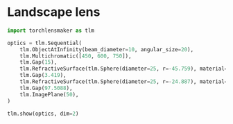 # Landscape lens


```python
import torchlensmaker as tlm

optics = tlm.Sequential(
    tlm.ObjectAtInfinity(beam_diameter=10, angular_size=20),
    tlm.Multichromatic([450, 600, 750]),
    tlm.Gap(15),
    tlm.RefractiveSurface(tlm.Sphere(diameter=25, r=-45.759), material="BK7"),
    tlm.Gap(3.419),
    tlm.RefractiveSurface(tlm.Sphere(diameter=25, r=-24.887), material="air"),
    tlm.Gap(97.5088),
    tlm.ImagePlane(50),
)

tlm.show(optics, dim=2)
```


<div data-jp-suppress-context-menu id='tlmviewer-28d449fc' class='tlmviewer' style='width: 100%; aspect-ratio: 16 / 9;'></div><script type='module'>async function importtlm() {
    try {
        return await import("/tlmviewer.js");
    } catch (error) {
        console.log("error", error);
        return await import("/files/test_notebooks/tlmviewer.js");
    }
}

const module = await importtlm();
const tlmviewer = module.tlmviewer;

const data = '{"mode": "2D", "camera": "XY", "data": [{"type": "surfaces", "data": [{"matrix": [[1.0, 0.0, 15.0], [0.0, 1.0, 0.0], [0.0, 0.0, 1.0]], "samples": [[-1.74041367, -12.49999905], [-1.70564651, -12.37692547], [-1.67123032, -12.25375843], [-1.63715363, -12.13049221], [-1.60342407, -12.00713253], [-1.57003784, -11.88367844], [-1.53699875, -11.76013184], [-1.50430679, -11.63649464], [-1.47195435, -11.51276493], [-1.43995285, -11.38894653], [-1.40829468, -11.26503754], [-1.37698364, -11.14104176], [-1.34601974, -11.01695919], [-1.3154068, -10.89278984], [-1.28513336, -10.76853561], [-1.25521469, -10.64419746], [-1.22563553, -10.51977539], [-1.19640732, -10.39527225], [-1.16753006, -10.2706871], [-1.13899994, -10.1460228], [-1.11082077, -10.02127743], [-1.08298492, -9.89645481], [-1.05550003, -9.77155495], [-1.02836609, -9.64657879], [-1.00157928, -9.52152729], [-0.97514343, -9.39640141], [-0.94905853, -9.27120304], [-0.92332077, -9.14593029], [-0.89793777, -9.02058697], [-0.87290192, -8.89517403], [-0.8482132, -8.76969051], [-0.82387924, -8.64413929], [-0.79989624, -8.5185194], [-0.77626419, -8.39283371], [-0.75298691, -8.26708317], [-0.73005676, -8.14126682], [-0.70747757, -8.01538754], [-0.68525314, -7.88944578], [-0.66337967, -7.76344204], [-0.64185715, -7.63737774], [-0.62068939, -7.51125383], [-0.59987259, -7.3850708], [-0.57940674, -7.25883102], [-0.55929947, -7.1325345], [-0.53953934, -7.00618076], [-0.52013397, -6.87977362], [-0.50108337, -6.75331259], [-0.48238754, -6.62679863], [-0.46404266, -6.50023365], [-0.44605637, -6.37361717], [-0.42841721, -6.24695015], [-0.41113663, -6.12023497], [-0.39421082, -5.99347258], [-0.37763596, -5.86666298], [-0.36141586, -5.73980761], [-0.34555054, -5.61290693], [-0.33003998, -5.48596287], [-0.314888, -5.35897589], [-0.30008698, -5.23194695], [-0.28564453, -5.10487747], [-0.27155304, -4.97776794], [-0.25781631, -4.85061932], [-0.24443817, -4.72343254], [-0.23141479, -4.59620953], [-0.21874619, -4.46895075], [-0.20643616, -4.34165621], [-0.1944809, -4.21432829], [-0.1828804, -4.08696747], [-0.17163467, -3.9595747], [-0.16074753, -3.83215094], [-0.15021515, -3.70469713], [-0.14003754, -3.57721448], [-0.13021851, -3.44970393], [-0.12075806, -3.32216644], [-0.11165237, -3.1946032], [-0.10290146, -3.06701446], [-0.09450531, -2.93940234], [-0.08647156, -2.81176686], [-0.07878876, -2.68410945], [-0.07146835, -2.55643129], [-0.06450272, -2.42873311], [-0.05789185, -2.30101585], [-0.05163956, -2.17328072], [-0.04574203, -2.04552841], [-0.04020691, -1.91776037], [-0.03502274, -1.78997731], [-0.03019714, -1.66218019], [-0.02573395, -1.53436995], [-0.0216217, -1.40654802], [-0.01787186, -1.27871501], [-0.01447296, -1.15087199], [-0.01143646, -1.02301991], [-0.00875854, -0.89515996], [-0.00643539, -0.76729292], [-0.00446701, -0.63941997], [-0.00285721, -0.51154196], [-0.0016098, -0.38365996], [-0.00071335, -0.25577495], [-0.00017548, -0.12788798], [0.0, 0.0], [-0.00017548, 0.12788798], [-0.00071335, 0.25577495], [-0.0016098, 0.38365996], [-0.00285721, 0.51154196], [-0.00446701, 0.63941997], [-0.00643539, 0.76729292], [-0.00875854, 0.89515996], [-0.01143646, 1.02301991], [-0.01447296, 1.15087199], [-0.01787186, 1.27871501], [-0.0216217, 1.40654802], [-0.02573395, 1.53436995], [-0.03019714, 1.66218019], [-0.03502274, 1.78997731], [-0.04020691, 1.91776037], [-0.04574203, 2.04552841], [-0.05163956, 2.17328072], [-0.05789185, 2.30101585], [-0.06450272, 2.42873311], [-0.07146835, 2.55643129], [-0.07878876, 2.68410945], [-0.08647156, 2.81176686], [-0.09450531, 2.93940234], [-0.10290146, 3.06701446], [-0.11165237, 3.1946032], [-0.12075806, 3.32216644], [-0.13021851, 3.44970393], [-0.14003754, 3.57721448], [-0.15021515, 3.70469713], [-0.16074753, 3.83215094], [-0.17163467, 3.9595747], [-0.1828804, 4.08696747], [-0.1944809, 4.21432829], [-0.20643616, 4.34165621], [-0.21874619, 4.46895075], [-0.23141479, 4.59620953], [-0.24443817, 4.72343254], [-0.25781631, 4.85061932], [-0.27155304, 4.97776794], [-0.28564453, 5.10487747], [-0.30008698, 5.23194695], [-0.314888, 5.35897589], [-0.33003998, 5.48596287], [-0.34555054, 5.61290693], [-0.36141586, 5.73980761], [-0.37763596, 5.86666298], [-0.39421082, 5.99347258], [-0.41113663, 6.12023497], [-0.42841721, 6.24695015], [-0.44605637, 6.37361717], [-0.46404266, 6.50023365], [-0.48238754, 6.62679863], [-0.50108337, 6.75331259], [-0.52013397, 6.87977362], [-0.53953934, 7.00618076], [-0.55929947, 7.1325345], [-0.57940674, 7.25883102], [-0.59987259, 7.3850708], [-0.62068939, 7.51125383], [-0.64185715, 7.63737774], [-0.66337967, 7.76344204], [-0.68525314, 7.88944578], [-0.70747757, 8.01538754], [-0.73005676, 8.14126682], [-0.75298691, 8.26708317], [-0.77626419, 8.39283371], [-0.79989624, 8.5185194], [-0.82387924, 8.64413929], [-0.8482132, 8.76969051], [-0.87290192, 8.89517403], [-0.89793777, 9.02058697], [-0.92332077, 9.14593029], [-0.94905853, 9.27120304], [-0.97514343, 9.39640141], [-1.00157928, 9.52152729], [-1.02836609, 9.64657879], [-1.05550003, 9.77155495], [-1.08298492, 9.89645481], [-1.11082077, 10.02127743], [-1.13899994, 10.1460228], [-1.16753006, 10.2706871], [-1.19640732, 10.39527225], [-1.22563553, 10.51977539], [-1.25521469, 10.64419746], [-1.28513336, 10.76853561], [-1.3154068, 10.89278984], [-1.34601974, 11.01695919], [-1.37698364, 11.14104176], [-1.40829468, 11.26503754], [-1.43995285, 11.38894653], [-1.47195435, 11.51276493], [-1.50430679, 11.63649464], [-1.53699875, 11.76013184], [-1.57003784, 11.88367844], [-1.60342407, 12.00713253], [-1.63715363, 12.13049221], [-1.67123032, 12.25375843], [-1.70564651, 12.37692547], [-1.74041367, 12.49999905]]}]}, {"type": "surfaces", "data": [{"matrix": [[1.0, 0.0, 18.419], [0.0, 1.0, 0.0], [0.0, 0.0, 1.0]], "samples": [[-3.36694527, -12.5], [-3.30080605, -12.38543606], [-3.23527908, -12.27052307], [-3.17036247, -12.15526295], [-3.10606003, -12.0396595], [-3.04237175, -11.92371655], [-2.97930145, -11.80743599], [-2.91685104, -11.6908226], [-2.85502052, -11.57387829], [-2.7938118, -11.45660686], [-2.73322868, -11.33901215], [-2.67327118, -11.22109699], [-2.61394119, -11.10286427], [-2.55524063, -10.98431873], [-2.49716949, -10.8654623], [-2.43973351, -10.74629879], [-2.38292885, -10.62683201], [-2.32676125, -10.50706577], [-2.2712307, -10.38700104], [-2.21633911, -10.26664352], [-2.1620903, -10.14599609], [-2.10848236, -10.02506161], [-2.0555172, -9.90384388], [-2.00319672, -9.78234673], [-1.95152473, -9.66057301], [-1.90049934, -9.53852654], [-1.85012054, -9.41621113], [-1.80039787, -9.29362869], [-1.7513237, -9.170784], [-1.70290565, -9.04768085], [-1.65514183, -8.92432022], [-1.60803413, -8.80070972], [-1.56158257, -8.67684841], [-1.51579285, -8.55274391], [-1.47066307, -8.42839622], [-1.42619133, -8.30381107], [-1.38238716, -8.17899227], [-1.33924294, -8.05394077], [-1.29676628, -7.92866278], [-1.2549572, -7.80316067], [-1.21381569, -7.67743731], [-1.17334175, -7.55149841], [-1.13353539, -7.42534399], [-1.09440422, -7.29898167], [-1.05594254, -7.1724124], [-1.01815605, -7.04564095], [-0.98104286, -6.91867018], [-0.94460487, -6.79150391], [-0.9088459, -6.66414595], [-0.87376213, -6.53659868], [-0.83935547, -6.40886784], [-0.80562973, -6.28095531], [-0.77258492, -6.15286589], [-0.74022102, -6.02460241], [-0.70853996, -5.89616871], [-0.67753983, -5.76756859], [-0.64722633, -5.63880539], [-0.61759758, -5.50988293], [-0.58865166, -5.38080454], [-0.56039429, -5.25157404], [-0.53282356, -5.12219572], [-0.5059433, -4.99267244], [-0.47974968, -4.86300802], [-0.45424461, -4.73320627], [-0.42943192, -4.60327101], [-0.40530777, -4.47320509], [-0.3818779, -4.34301329], [-0.3591404, -4.21269798], [-0.33709335, -4.08226442], [-0.31574249, -3.95171547], [-0.295084, -3.82105494], [-0.27512169, -3.6902864], [-0.25585365, -3.55941367], [-0.23728371, -3.42844009], [-0.21940613, -3.29736948], [-0.20222855, -3.16620612], [-0.18574905, -3.03495336], [-0.16996574, -2.90361452], [-0.15488052, -2.77219367], [-0.1404953, -2.64069486], [-0.12680817, -2.50912118], [-0.11382103, -2.37747645], [-0.10153389, -2.24576473], [-0.08994865, -2.11398959], [-0.07906151, -1.98215473], [-0.06887627, -1.85026383], [-0.05939102, -1.71832061], [-0.05060768, -1.58632886], [-0.04252815, -1.45429242], [-0.03514862, -1.32221472], [-0.0284729, -1.19009972], [-0.02249718, -1.05795109], [-0.01722527, -0.92577273], [-0.01265526, -0.79356802], [-0.00878906, -0.66134089], [-0.00562477, -0.52909517], [-0.00316429, -0.39683443], [-0.00140572, -0.26456252], [-0.00035095, -0.13228314], [0.0, 0.0], [-0.00035095, 0.13228314], [-0.00140572, 0.26456252], [-0.00316429, 0.39683443], [-0.00562477, 0.52909517], [-0.00878906, 0.66134089], [-0.01265526, 0.79356802], [-0.01722527, 0.92577273], [-0.02249718, 1.05795109], [-0.0284729, 1.19009972], [-0.03514862, 1.32221472], [-0.04252815, 1.45429242], [-0.05060768, 1.58632886], [-0.05939102, 1.71832061], [-0.06887627, 1.85026383], [-0.07906151, 1.98215473], [-0.08994865, 2.11398959], [-0.10153389, 2.24576473], [-0.11382103, 2.37747645], [-0.12680817, 2.50912118], [-0.1404953, 2.64069486], [-0.15488052, 2.77219367], [-0.16996574, 2.90361452], [-0.18574905, 3.03495336], [-0.20222855, 3.16620612], [-0.21940613, 3.29736948], [-0.23728371, 3.42844009], [-0.25585365, 3.55941367], [-0.27512169, 3.6902864], [-0.295084, 3.82105494], [-0.31574249, 3.95171547], [-0.33709335, 4.08226442], [-0.3591404, 4.21269798], [-0.3818779, 4.34301329], [-0.40530777, 4.47320509], [-0.42943192, 4.60327101], [-0.45424461, 4.73320627], [-0.47974968, 4.86300802], [-0.5059433, 4.99267244], [-0.53282356, 5.12219572], [-0.56039429, 5.25157404], [-0.58865166, 5.38080454], [-0.61759758, 5.50988293], [-0.64722633, 5.63880539], [-0.67753983, 5.76756859], [-0.70853996, 5.89616871], [-0.74022102, 6.02460241], [-0.77258492, 6.15286589], [-0.80562973, 6.28095531], [-0.83935547, 6.40886784], [-0.87376213, 6.53659868], [-0.9088459, 6.66414595], [-0.94460487, 6.79150391], [-0.98104286, 6.91867018], [-1.01815605, 7.04564095], [-1.05594254, 7.1724124], [-1.09440422, 7.29898167], [-1.13353539, 7.42534399], [-1.17334175, 7.55149841], [-1.21381569, 7.67743731], [-1.2549572, 7.80316067], [-1.29676628, 7.92866278], [-1.33924294, 8.05394077], [-1.38238716, 8.17899227], [-1.42619133, 8.30381107], [-1.47066307, 8.42839622], [-1.51579285, 8.55274391], [-1.56158257, 8.67684841], [-1.60803413, 8.80070972], [-1.65514183, 8.92432022], [-1.70290565, 9.04768085], [-1.7513237, 9.170784], [-1.80039787, 9.29362869], [-1.85012054, 9.41621113], [-1.90049934, 9.53852654], [-1.95152473, 9.66057301], [-2.00319672, 9.78234673], [-2.0555172, 9.90384388], [-2.10848236, 10.02506161], [-2.1620903, 10.14599609], [-2.21633911, 10.26664352], [-2.2712307, 10.38700104], [-2.32676125, 10.50706577], [-2.38292885, 10.62683201], [-2.43973351, 10.74629879], [-2.49716949, 10.8654623], [-2.55524063, 10.98431873], [-2.61394119, 11.10286427], [-2.67327118, 11.22109699], [-2.73322868, 11.33901215], [-2.7938118, 11.45660686], [-2.85502052, 11.57387829], [-2.91685104, 11.6908226], [-2.97930145, 11.80743599], [-3.04237175, 11.92371655], [-3.10606003, 12.0396595], [-3.17036247, 12.15526295], [-3.23527908, 12.27052307], [-3.30080605, 12.38543606], [-3.36694527, 12.5]]}]}, {"type": "surfaces", "data": [{"matrix": [[1.0, 0.0, 115.9278], [0.0, 1.0, 0.0], [0.0, 0.0, 1.0]], "samples": [[0.0, -25.0], [0.0, -24.74747467], [0.0, -24.49494934], [0.0, -24.24242401], [0.0, -23.98989868], [0.0, -23.73737335], [0.0, -23.48484802], [0.0, -23.23232269], [0.0, -22.97979736], [0.0, -22.72727203], [0.0, -22.4747467], [0.0, -22.22222328], [0.0, -21.96969795], [0.0, -21.71717262], [0.0, -21.46464729], [0.0, -21.21212196], [0.0, -20.95959663], [0.0, -20.7070713], [0.0, -20.45454597], [0.0, -20.20202065], [0.0, -19.94949532], [0.0, -19.69696999], [0.0, -19.44444466], [0.0, -19.19191933], [0.0, -18.939394], [0.0, -18.68686867], [0.0, -18.43434334], [0.0, -18.18181801], [0.0, -17.92929268], [0.0, -17.67676735], [0.0, -17.42424202], [0.0, -17.17171669], [0.0, -16.91919327], [0.0, -16.66666794], [0.0, -16.41414261], [0.0, -16.16161728], [0.0, -15.909091], [0.0, -15.65656567], [0.0, -15.40404129], [0.0, -15.15151596], [0.0, -14.89899063], [0.0, -14.6464653], [0.0, -14.39393997], [0.0, -14.14141464], [0.0, -13.88888931], [0.0, -13.63636398], [0.0, -13.38383865], [0.0, -13.13131332], [0.0, -12.87878799], [0.0, -12.62626362], [0.0, -12.37373638], [0.0, -12.12121201], [0.0, -11.86868668], [0.0, -11.61616135], [0.0, -11.36363602], [0.0, -11.11111069], [0.0, -10.85858536], [0.0, -10.60606003], [0.0, -10.3535347], [0.0, -10.10100937], [0.0, -9.84848404], [0.0, -9.59595871], [0.0, -9.34343433], [0.0, -9.090909], [0.0, -8.83838367], [0.0, -8.58585835], [0.0, -8.33333302], [0.0, -8.08080769], [0.0, -7.82828236], [0.0, -7.57575703], [0.0, -7.32323217], [0.0, -7.07070684], [0.0, -6.81818151], [0.0, -6.56565619], [0.0, -6.31313086], [0.0, -6.060606], [0.0, -5.80808067], [0.0, -5.55555534], [0.0, -5.30303001], [0.0, -5.05050468], [0.0, -4.79797935], [0.0, -4.5454545], [0.0, -4.29292917], [0.0, -4.04040384], [0.0, -3.78787851], [0.0, -3.53535342], [0.0, -3.28282809], [0.0, -3.030303], [0.0, -2.77777767], [0.0, -2.52525234], [0.0, -2.27272725], [0.0, -2.02020192], [0.0, -1.76767671], [0.0, -1.5151515], [0.0, -1.26262617], [0.0, -1.01010096], [0.0, -0.75757575], [0.0, -0.50505048], [0.0, -0.25252524], [0.0, 0.0], [0.0, 0.25252524], [0.0, 0.50505048], [0.0, 0.75757575], [0.0, 1.01010096], [0.0, 1.26262617], [0.0, 1.5151515], [0.0, 1.76767671], [0.0, 2.02020192], [0.0, 2.27272725], [0.0, 2.52525234], [0.0, 2.77777767], [0.0, 3.030303], [0.0, 3.28282809], [0.0, 3.53535342], [0.0, 3.78787851], [0.0, 4.04040384], [0.0, 4.29292917], [0.0, 4.5454545], [0.0, 4.79797935], [0.0, 5.05050468], [0.0, 5.30303001], [0.0, 5.55555534], [0.0, 5.80808067], [0.0, 6.060606], [0.0, 6.31313086], [0.0, 6.56565619], [0.0, 6.81818151], [0.0, 7.07070684], [0.0, 7.32323217], [0.0, 7.57575703], [0.0, 7.82828236], [0.0, 8.08080769], [0.0, 8.33333302], [0.0, 8.58585835], [0.0, 8.83838367], [0.0, 9.090909], [0.0, 9.34343433], [0.0, 9.59595871], [0.0, 9.84848404], [0.0, 10.10100937], [0.0, 10.3535347], [0.0, 10.60606003], [0.0, 10.85858536], [0.0, 11.11111069], [0.0, 11.36363602], [0.0, 11.61616135], [0.0, 11.86868668], [0.0, 12.12121201], [0.0, 12.37373638], [0.0, 12.62626362], [0.0, 12.87878799], [0.0, 13.13131332], [0.0, 13.38383865], [0.0, 13.63636398], [0.0, 13.88888931], [0.0, 14.14141464], [0.0, 14.39393997], [0.0, 14.6464653], [0.0, 14.89899063], [0.0, 15.15151596], [0.0, 15.40404129], [0.0, 15.65656567], [0.0, 15.909091], [0.0, 16.16161728], [0.0, 16.41414261], [0.0, 16.66666794], [0.0, 16.91919327], [0.0, 17.17171669], [0.0, 17.42424202], [0.0, 17.67676735], [0.0, 17.92929268], [0.0, 18.18181801], [0.0, 18.43434334], [0.0, 18.68686867], [0.0, 18.939394], [0.0, 19.19191933], [0.0, 19.44444466], [0.0, 19.69696999], [0.0, 19.94949532], [0.0, 20.20202065], [0.0, 20.45454597], [0.0, 20.7070713], [0.0, 20.95959663], [0.0, 21.21212196], [0.0, 21.46464729], [0.0, 21.71717262], [0.0, 21.96969795], [0.0, 22.22222328], [0.0, 22.4747467], [0.0, 22.72727203], [0.0, 22.97979736], [0.0, 23.23232269], [0.0, 23.48484802], [0.0, 23.73737335], [0.0, 23.98989868], [0.0, 24.24242401], [0.0, 24.49494934], [0.0, 24.74747467], [0.0, 25.0]]}]}, {"type": "rays", "points": [[0.0, -5.0, 14.37539188, -7.53476945], [0.0, -5.0, 14.37539188, -7.53476945], [0.0, -5.0, 14.37539188, -7.53476945], [0.0, -5.0, 14.56777509, -6.27451517], [0.0, -5.0, 14.56777509, -6.27451517], [0.0, -5.0, 14.56777509, -6.27451517], [0.0, -5.0, 14.72600941, -5.0], [0.0, -5.0, 14.72600941, -5.0], [0.0, -5.0, 14.72600941, -5.0], [0.0, -5.0, 14.850103, -3.70078434], [0.0, -5.0, 14.850103, -3.70078434], [0.0, -5.0, 14.850103, -3.70078434], [0.0, -5.0, 14.9387971, -2.36588701], [0.0, -5.0, 14.9387971, -2.36588701], [0.0, -5.0, 14.9387971, -2.36588701], [0.0, -3.88888889, 14.54268701, -6.45315698], [0.0, -3.88888889, 14.54268701, -6.45315698], [0.0, -3.88888889, 14.54268701, -6.45315698], [0.0, -3.88888889, 14.70637115, -5.17552965], [0.0, -3.88888889, 14.70637115, -5.17552965], [0.0, -3.88888889, 14.70637115, -5.17552965], [0.0, -3.88888889, 14.83444936, -3.88888889], [0.0, -3.88888889, 14.83444936, -3.88888889], [0.0, -3.88888889, 14.83444936, -3.88888889], [0.0, -3.88888889, 14.92704264, -2.58294188], [0.0, -3.88888889, 14.92704264, -2.58294188], [0.0, -3.88888889, 14.92704264, -2.58294188], [0.0, -3.88888889, 14.98300608, -1.24698066], [0.0, -3.88888889, 14.98300608, -1.24698066], [0.0, -3.88888889, 14.98300608, -1.24698066], [0.0, -2.77777778, 14.68416748, -5.36699269], [0.0, -2.77777778, 14.68416748, -5.36699269], [0.0, -2.77777778, 14.68416748, -5.36699269], [0.0, -2.77777778, 14.8182631, -4.07420781], [0.0, -2.77777778, 14.8182631, -4.07420781], [0.0, -2.77777778, 14.8182631, -4.07420781], [0.0, -2.77777778, 14.91561036, -2.77777778], [0.0, -2.77777778, 14.91561036, -2.77777778], [0.0, -2.77777778, 14.91561036, -2.77777778], [0.0, -2.77777778, 14.97646221, -1.46750711], [0.0, -2.77777778, 14.97646221, -1.46750711], [0.0, -2.77777778, 14.97646221, -1.46750711], [0.0, -2.77777778, 14.99980699, -0.1329071], [0.0, -2.77777778, 14.99980699, -0.1329071], [0.0, -2.77777778, 14.99980699, -0.1329071], [0.0, -1.66666667, 14.79974961, -4.27626183], [0.0, -1.66666667, 14.79974961, -4.27626183], [0.0, -1.66666667, 14.79974961, -4.27626183], [0.0, -1.66666667, 14.90347805, -2.97055204], [0.0, -1.66666667, 14.90347805, -2.97055204], [0.0, -1.66666667, 14.90347805, -2.97055204], [0.0, -1.66666667, 14.96963767, -1.66666667], [0.0, -1.66666667, 14.96963767, -1.66666667], [0.0, -1.66666667, 14.96963767, -1.66666667], [0.0, -1.66666667, 14.99862714, -0.35445682], [0.0, -1.66666667, 14.99862714, -0.35445682], [0.0, -1.66666667, 14.99862714, -0.35445682], [0.0, -1.66666667, 14.98958164, 0.97640101], [0.0, -1.66666667, 14.98958164, 0.97640101], [0.0, -1.66666667, 14.98958164, 0.97640101], [0.0, -0.55555556, 14.88930436, -3.18094164], [0.0, -0.55555556, 14.88930436, -3.18094164], [0.0, -0.55555556, 14.88930436, -3.18094164], [0.0, -0.55555556, 14.96199621, -1.86456061], [0.0, -0.55555556, 14.96199621, -1.86456061], [0.0, -0.55555556, 14.96199621, -1.86456061], [0.0, -0.55555556, 14.9966274, -0.55555556], [0.0, -0.55555556, 14.9966274, -0.55555556], [0.0, -0.55555556, 14.9966274, -0.55555556], [0.0, -0.55555556, 14.99375074, 0.75622766], [0.0, -0.55555556, 14.99375074, 0.75622766], [0.0, -0.55555556, 14.99375074, 0.75622766], [0.0, -0.55555556, 14.95265623, 2.08100117], [0.0, -0.55555556, 14.95265623, 2.08100117], [0.0, -0.55555556, 14.95265623, 2.08100117], [0.0, 0.55555556, 14.95265623, -2.08100117], [0.0, 0.55555556, 14.95265623, -2.08100117], [0.0, 0.55555556, 14.95265623, -2.08100117], [0.0, 0.55555556, 14.99375074, -0.75622766], [0.0, 0.55555556, 14.99375074, -0.75622766], [0.0, 0.55555556, 14.99375074, -0.75622766], [0.0, 0.55555556, 14.9966274, 0.55555556], [0.0, 0.55555556, 14.9966274, 0.55555556], [0.0, 0.55555556, 14.9966274, 0.55555556], [0.0, 0.55555556, 14.96199621, 1.86456061], [0.0, 0.55555556, 14.96199621, 1.86456061], [0.0, 0.55555556, 14.96199621, 1.86456061], [0.0, 0.55555556, 14.88930436, 3.18094164], [0.0, 0.55555556, 14.88930436, 3.18094164], [0.0, 0.55555556, 14.88930436, 3.18094164], [0.0, 1.66666667, 14.98958164, -0.97640101], [0.0, 1.66666667, 14.98958164, -0.97640101], [0.0, 1.66666667, 14.98958164, -0.97640101], [0.0, 1.66666667, 14.99862714, 0.35445682], [0.0, 1.66666667, 14.99862714, 0.35445682], [0.0, 1.66666667, 14.99862714, 0.35445682], [0.0, 1.66666667, 14.96963767, 1.66666667], [0.0, 1.66666667, 14.96963767, 1.66666667], [0.0, 1.66666667, 14.96963767, 1.66666667], [0.0, 1.66666667, 14.90347805, 2.97055204], [0.0, 1.66666667, 14.90347805, 2.97055204], [0.0, 1.66666667, 14.90347805, 2.97055204], [0.0, 1.66666667, 14.79974961, 4.27626183], [0.0, 1.66666667, 14.79974961, 4.27626183], [0.0, 1.66666667, 14.79974961, 4.27626183], [0.0, 2.77777778, 14.99980699, 0.1329071], [0.0, 2.77777778, 14.99980699, 0.1329071], [0.0, 2.77777778, 14.99980699, 0.1329071], [0.0, 2.77777778, 14.97646221, 1.46750711], [0.0, 2.77777778, 14.97646221, 1.46750711], [0.0, 2.77777778, 14.97646221, 1.46750711], [0.0, 2.77777778, 14.91561036, 2.77777778], [0.0, 2.77777778, 14.91561036, 2.77777778], [0.0, 2.77777778, 14.91561036, 2.77777778], [0.0, 2.77777778, 14.8182631, 4.07420781], [0.0, 2.77777778, 14.8182631, 4.07420781], [0.0, 2.77777778, 14.8182631, 4.07420781], [0.0, 2.77777778, 14.68416748, 5.36699269], [0.0, 2.77777778, 14.68416748, 5.36699269], [0.0, 2.77777778, 14.68416748, 5.36699269], [0.0, 3.88888889, 14.98300608, 1.24698066], [0.0, 3.88888889, 14.98300608, 1.24698066], [0.0, 3.88888889, 14.98300608, 1.24698066], [0.0, 3.88888889, 14.92704264, 2.58294188], [0.0, 3.88888889, 14.92704264, 2.58294188], [0.0, 3.88888889, 14.92704264, 2.58294188], [0.0, 3.88888889, 14.83444936, 3.88888889], [0.0, 3.88888889, 14.83444936, 3.88888889], [0.0, 3.88888889, 14.83444936, 3.88888889], [0.0, 3.88888889, 14.70637115, 5.17552965], [0.0, 3.88888889, 14.70637115, 5.17552965], [0.0, 3.88888889, 14.70637115, 5.17552965], [0.0, 3.88888889, 14.54268701, 6.45315698], [0.0, 3.88888889, 14.54268701, 6.45315698], [0.0, 3.88888889, 14.54268701, 6.45315698], [0.0, 5.0, 14.9387971, 2.36588701], [0.0, 5.0, 14.9387971, 2.36588701], [0.0, 5.0, 14.9387971, 2.36588701], [0.0, 5.0, 14.850103, 3.70078434], [0.0, 5.0, 14.850103, 3.70078434], [0.0, 5.0, 14.850103, 3.70078434], [0.0, 5.0, 14.72600941, 5.0], [0.0, 5.0, 14.72600941, 5.0], [0.0, 5.0, 14.72600941, 5.0], [0.0, 5.0, 14.56777509, 6.27451517], [0.0, 5.0, 14.56777509, 6.27451517], [0.0, 5.0, 14.56777509, 6.27451517], [0.0, 5.0, 14.37539188, 7.53476945], [0.0, 5.0, 14.37539188, 7.53476945], [0.0, 5.0, 14.37539188, 7.53476945]], "color": "#ffa724", "variables": {"base": [[-5.0], [-5.0], [-5.0], [-5.0], [-5.0], [-5.0], [-5.0], [-5.0], [-5.0], [-5.0], [-5.0], [-5.0], [-5.0], [-5.0], [-5.0], [-3.88888889], [-3.88888889], [-3.88888889], [-3.88888889], [-3.88888889], [-3.88888889], [-3.88888889], [-3.88888889], [-3.88888889], [-3.88888889], [-3.88888889], [-3.88888889], [-3.88888889], [-3.88888889], [-3.88888889], [-2.77777778], [-2.77777778], [-2.77777778], [-2.77777778], [-2.77777778], [-2.77777778], [-2.77777778], [-2.77777778], [-2.77777778], [-2.77777778], [-2.77777778], [-2.77777778], [-2.77777778], [-2.77777778], [-2.77777778], [-1.66666667], [-1.66666667], [-1.66666667], [-1.66666667], [-1.66666667], [-1.66666667], [-1.66666667], [-1.66666667], [-1.66666667], [-1.66666667], [-1.66666667], [-1.66666667], [-1.66666667], [-1.66666667], [-1.66666667], [-0.55555556], [-0.55555556], [-0.55555556], [-0.55555556], [-0.55555556], [-0.55555556], [-0.55555556], [-0.55555556], [-0.55555556], [-0.55555556], [-0.55555556], [-0.55555556], [-0.55555556], [-0.55555556], [-0.55555556], [0.55555556], [0.55555556], [0.55555556], [0.55555556], [0.55555556], [0.55555556], [0.55555556], [0.55555556], [0.55555556], [0.55555556], [0.55555556], [0.55555556], [0.55555556], [0.55555556], [0.55555556], [1.66666667], [1.66666667], [1.66666667], [1.66666667], [1.66666667], [1.66666667], [1.66666667], [1.66666667], [1.66666667], [1.66666667], [1.66666667], [1.66666667], [1.66666667], [1.66666667], [1.66666667], [2.77777778], [2.77777778], [2.77777778], [2.77777778], [2.77777778], [2.77777778], [2.77777778], [2.77777778], [2.77777778], [2.77777778], [2.77777778], [2.77777778], [2.77777778], [2.77777778], [2.77777778], [3.88888889], [3.88888889], [3.88888889], [3.88888889], [3.88888889], [3.88888889], [3.88888889], [3.88888889], [3.88888889], [3.88888889], [3.88888889], [3.88888889], [3.88888889], [3.88888889], [3.88888889], [5.0], [5.0], [5.0], [5.0], [5.0], [5.0], [5.0], [5.0], [5.0], [5.0], [5.0], [5.0], [5.0], [5.0], [5.0]], "object": [[-0.17453293], [-0.17453293], [-0.17453293], [-0.08726646], [-0.08726646], [-0.08726646], [0.0], [0.0], [0.0], [0.08726646], [0.08726646], [0.08726646], [0.17453293], [0.17453293], [0.17453293], [-0.17453293], [-0.17453293], [-0.17453293], [-0.08726646], [-0.08726646], [-0.08726646], [0.0], [0.0], [0.0], [0.08726646], [0.08726646], [0.08726646], [0.17453293], [0.17453293], [0.17453293], [-0.17453293], [-0.17453293], [-0.17453293], [-0.08726646], [-0.08726646], [-0.08726646], [0.0], [0.0], [0.0], [0.08726646], [0.08726646], [0.08726646], [0.17453293], [0.17453293], [0.17453293], [-0.17453293], [-0.17453293], [-0.17453293], [-0.08726646], [-0.08726646], [-0.08726646], [0.0], [0.0], [0.0], [0.08726646], [0.08726646], [0.08726646], [0.17453293], [0.17453293], [0.17453293], [-0.17453293], [-0.17453293], [-0.17453293], [-0.08726646], [-0.08726646], [-0.08726646], [0.0], [0.0], [0.0], [0.08726646], [0.08726646], [0.08726646], [0.17453293], [0.17453293], [0.17453293], [-0.17453293], [-0.17453293], [-0.17453293], [-0.08726646], [-0.08726646], [-0.08726646], [0.0], [0.0], [0.0], [0.08726646], [0.08726646], [0.08726646], [0.17453293], [0.17453293], [0.17453293], [-0.17453293], [-0.17453293], [-0.17453293], [-0.08726646], [-0.08726646], [-0.08726646], [0.0], [0.0], [0.0], [0.08726646], [0.08726646], [0.08726646], [0.17453293], [0.17453293], [0.17453293], [-0.17453293], [-0.17453293], [-0.17453293], [-0.08726646], [-0.08726646], [-0.08726646], [0.0], [0.0], [0.0], [0.08726646], [0.08726646], [0.08726646], [0.17453293], [0.17453293], [0.17453293], [-0.17453293], [-0.17453293], [-0.17453293], [-0.08726646], [-0.08726646], [-0.08726646], [0.0], [0.0], [0.0], [0.08726646], [0.08726646], [0.08726646], [0.17453293], [0.17453293], [0.17453293], [-0.17453293], [-0.17453293], [-0.17453293], [-0.08726646], [-0.08726646], [-0.08726646], [0.0], [0.0], [0.0], [0.08726646], [0.08726646], [0.08726646], [0.17453293], [0.17453293], [0.17453293]], "wavelength": [450.0, 600.0, 750.0, 450.0, 600.0, 750.0, 450.0, 600.0, 750.0, 450.0, 600.0, 750.0, 450.0, 600.0, 750.0, 450.0, 600.0, 750.0, 450.0, 600.0, 750.0, 450.0, 600.0, 750.0, 450.0, 600.0, 750.0, 450.0, 600.0, 750.0, 450.0, 600.0, 750.0, 450.0, 600.0, 750.0, 450.0, 600.0, 750.0, 450.0, 600.0, 750.0, 450.0, 600.0, 750.0, 450.0, 600.0, 750.0, 450.0, 600.0, 750.0, 450.0, 600.0, 750.0, 450.0, 600.0, 750.0, 450.0, 600.0, 750.0, 450.0, 600.0, 750.0, 450.0, 600.0, 750.0, 450.0, 600.0, 750.0, 450.0, 600.0, 750.0, 450.0, 600.0, 750.0, 450.0, 600.0, 750.0, 450.0, 600.0, 750.0, 450.0, 600.0, 750.0, 450.0, 600.0, 750.0, 450.0, 600.0, 750.0, 450.0, 600.0, 750.0, 450.0, 600.0, 750.0, 450.0, 600.0, 750.0, 450.0, 600.0, 750.0, 450.0, 600.0, 750.0, 450.0, 600.0, 750.0, 450.0, 600.0, 750.0, 450.0, 600.0, 750.0, 450.0, 600.0, 750.0, 450.0, 600.0, 750.0, 450.0, 600.0, 750.0, 450.0, 600.0, 750.0, 450.0, 600.0, 750.0, 450.0, 600.0, 750.0, 450.0, 600.0, 750.0, 450.0, 600.0, 750.0, 450.0, 600.0, 750.0, 450.0, 600.0, 750.0, 450.0, 600.0, 750.0, 450.0, 600.0, 750.0]}, "domain": {"base": [-5.0, 5.0], "object": [-0.17453293, 0.17453293], "wavelength": [450.0, 750.0]}, "layers": [1]}, {"type": "rays", "points": [[14.37539188, -7.53476945, 17.09619352, -8.00571999], [14.37539188, -7.53476945, 17.09616135, -8.0058147], [14.37539188, -7.53476945, 17.09614633, -8.00585891], [14.56777509, -6.27451517, 17.53183391, -6.58564662], [14.56777509, -6.27451517, 17.53199166, -6.58507168], [14.56777509, -6.27451517, 17.53206532, -6.58480322], [14.72600941, -5.0, 17.88675516, -5.11944042], [14.72600941, -5.0, 17.88703894, -5.11809021], [14.72600941, -5.0, 17.88717143, -5.11745969], [14.850103, -3.70078434, 18.15656241, -3.60467686], [14.850103, -3.70078434, 18.15688398, -3.60247944], [14.850103, -3.70078434, 18.15703409, -3.60145319], [14.9387971, -2.36588701, 18.33532418, -2.03908769], [14.9387971, -2.36588701, 18.33557688, -2.03601157], [14.9387971, -2.36588701, 18.33569477, -2.03457479], [14.54268701, -6.45315698, 17.43488481, -6.92927606], [14.54268701, -6.45315698, 17.43477824, -6.92964366], [14.54268701, -6.45315698, 17.43472848, -6.9298153], [14.70637115, -5.17552965, 17.8092755, -5.47509481], [14.70637115, -5.17552965, 17.80934625, -5.47478108], [14.70637115, -5.17552965, 17.80937929, -5.47463459], [14.83444936, -3.88888889, 18.09794165, -3.98463045], [14.83444936, -3.88888889, 18.09811777, -3.98354448], [14.83444936, -3.88888889, 18.0982, -3.98303738], [14.92704264, -2.58294188, 18.29750184, -2.45615303], [14.92704264, -2.58294188, 18.29769151, -2.45423982], [14.92704264, -2.58294188, 18.29778003, -2.45334637], [14.98300608, -1.24698066, 18.40314984, -0.88807366], [14.98300608, -1.24698066, 18.40324803, -0.88531941], [14.98300608, -1.24698066, 18.40329378, -0.88403309], [14.68416748, -5.36699269, 17.72369169, -5.84164548], [14.68416748, -5.36699269, 17.72352966, -5.84231646], [14.68416748, -5.36699269, 17.723454, -5.84262975], [14.8182631, -4.07420781, 18.03451464, -4.35769954], [14.8182631, -4.07420781, 18.03451885, -4.35767589], [14.8182631, -4.07420781, 18.03452081, -4.35766486], [14.91561036, -2.77777778, 18.25554229, -2.84767019], [14.91561036, -2.77777778, 18.25563382, -2.84687543], [14.91561036, -2.77777778, 18.25567655, -2.84650433], [14.97646221, -1.46750711, 18.38447937, -1.31035804], [14.97646221, -1.46750711, 18.38456392, -1.3087534], [14.97646221, -1.46750711, 18.38460337, -1.30800409], [14.99980699, -0.1329071, 18.41769023, 0.25532519], [14.99980699, -0.1329071, 18.41766537, 0.25773696], [14.99980699, -0.1329071, 18.41765367, 0.25886324], [14.79974961, -4.27626183, 17.96277269, -4.7434286], [14.79974961, -4.27626183, 17.96257882, -4.74442698], [14.79974961, -4.27626183, 17.96248829, -4.74489313], [14.90347805, -2.97055204, 18.20796645, -3.23410709], [14.90347805, -2.97055204, 18.20792869, -3.23439516], [14.90347805, -2.97055204, 18.20791106, -3.23452967], [14.96963767, -1.66666667, 18.36023809, -1.70919937], [14.96963767, -1.66666667, 18.36027143, -1.70871492], [14.96963767, -1.66666667, 18.360287, -1.70848872], [14.99862714, -0.35445682, 18.41843383, -0.16787007], [14.99862714, -0.35445682, 18.41844243, -0.16659006], [14.99862714, -0.35445682, 18.41844642, -0.16599237], [14.98958164, 0.97640101, 18.38011612, 1.39064533], [14.98958164, 0.97640101, 18.3800009, 1.39270252], [14.98958164, 0.97640101, 18.37994704, 1.39366316], [14.88930436, -3.18094164, 18.15207777, -3.63518085], [14.88930436, -3.18094164, 18.15187941, -3.63652401], [14.88930436, -3.18094164, 18.15178677, -3.63715117], [14.96199621, -1.86456061, 18.32982346, -2.10492769], [14.96199621, -1.86456061, 18.32977132, -2.10554185], [14.96199621, -1.86456061, 18.32974697, -2.10582861], [14.9966274, -0.55555556, 18.41247548, -0.56983217], [14.9966274, -0.55555556, 18.41247921, -0.56966943], [14.9966274, -0.55555556, 18.41248095, -0.56959344], [14.99375074, 0.75622766, 18.40006027, 0.97074582], [14.99375074, 0.75622766, 18.40002327, 0.97169311], [14.99375074, 0.75622766, 18.40000599, 0.97213543], [14.95265623, 2.08100117, 18.29134884, 2.51742209], [14.95265623, 2.08100117, 18.29117609, 2.51912057], [14.95265623, 2.08100117, 18.29109538, 2.51991366], [14.95265623, -2.08100117, 18.29134884, -2.51742209], [14.95265623, -2.08100117, 18.29117609, -2.51912057], [14.95265623, -2.08100117, 18.29109538, -2.51991366], [14.99375074, -0.75622766, 18.40006027, -0.97074582], [14.99375074, -0.75622766, 18.40002327, -0.97169311], [14.99375074, -0.75622766, 18.40000599, -0.97213543], [14.9966274, 0.55555556, 18.41247548, 0.56983217], [14.9966274, 0.55555556, 18.41247921, 0.56966943], [14.9966274, 0.55555556, 18.41248095, 0.56959344], [14.96199621, 1.86456061, 18.32982346, 2.10492769], [14.96199621, 1.86456061, 18.32977132, 2.10554185], [14.96199621, 1.86456061, 18.32974697, 2.10582861], [14.88930436, 3.18094164, 18.15207777, 3.63518085], [14.88930436, 3.18094164, 18.15187941, 3.63652401], [14.88930436, 3.18094164, 18.15178677, 3.63715117], [14.98958164, -0.97640101, 18.38011612, -1.39064533], [14.98958164, -0.97640101, 18.3800009, -1.39270252], [14.98958164, -0.97640101, 18.37994704, -1.39366316], [14.99862714, 0.35445682, 18.41843383, 0.16787007], [14.99862714, 0.35445682, 18.41844243, 0.16659006], [14.99862714, 0.35445682, 18.41844642, 0.16599237], [14.96963767, 1.66666667, 18.36023809, 1.70919937], [14.96963767, 1.66666667, 18.36027143, 1.70871492], [14.96963767, 1.66666667, 18.360287, 1.70848872], [14.90347805, 2.97055204, 18.20796645, 3.23410709], [14.90347805, 2.97055204, 18.20792869, 3.23439516], [14.90347805, 2.97055204, 18.20791106, 3.23452967], [14.79974961, 4.27626183, 17.96277269, 4.7434286], [14.79974961, 4.27626183, 17.96257882, 4.74442698], [14.79974961, 4.27626183, 17.96248829, 4.74489313], [14.99980699, 0.1329071, 18.41769023, -0.25532519], [14.99980699, 0.1329071, 18.41766537, -0.25773696], [14.99980699, 0.1329071, 18.41765367, -0.25886324], [14.97646221, 1.46750711, 18.38447937, 1.31035804], [14.97646221, 1.46750711, 18.38456392, 1.3087534], [14.97646221, 1.46750711, 18.38460337, 1.30800409], [14.91561036, 2.77777778, 18.25554229, 2.84767019], [14.91561036, 2.77777778, 18.25563382, 2.84687543], [14.91561036, 2.77777778, 18.25567655, 2.84650433], [14.8182631, 4.07420781, 18.03451464, 4.35769954], [14.8182631, 4.07420781, 18.03451885, 4.35767589], [14.8182631, 4.07420781, 18.03452081, 4.35766486], [14.68416748, 5.36699269, 17.72369169, 5.84164548], [14.68416748, 5.36699269, 17.72352966, 5.84231646], [14.68416748, 5.36699269, 17.723454, 5.84262975], [14.98300608, 1.24698066, 18.40314984, 0.88807366], [14.98300608, 1.24698066, 18.40324803, 0.88531941], [14.98300608, 1.24698066, 18.40329378, 0.88403309], [14.92704264, 2.58294188, 18.29750184, 2.45615303], [14.92704264, 2.58294188, 18.29769151, 2.45423982], [14.92704264, 2.58294188, 18.29778003, 2.45334637], [14.83444936, 3.88888889, 18.09794165, 3.98463045], [14.83444936, 3.88888889, 18.09811777, 3.98354448], [14.83444936, 3.88888889, 18.0982, 3.98303738], [14.70637115, 5.17552965, 17.8092755, 5.47509481], [14.70637115, 5.17552965, 17.80934625, 5.47478108], [14.70637115, 5.17552965, 17.80937929, 5.47463459], [14.54268701, 6.45315698, 17.43488481, 6.92927606], [14.54268701, 6.45315698, 17.43477824, 6.92964366], [14.54268701, 6.45315698, 17.43472848, 6.9298153], [14.9387971, 2.36588701, 18.33532418, 2.03908769], [14.9387971, 2.36588701, 18.33557688, 2.03601157], [14.9387971, 2.36588701, 18.33569477, 2.03457479], [14.850103, 3.70078434, 18.15656241, 3.60467686], [14.850103, 3.70078434, 18.15688398, 3.60247944], [14.850103, 3.70078434, 18.15703409, 3.60145319], [14.72600941, 5.0, 17.88675516, 5.11944042], [14.72600941, 5.0, 17.88703894, 5.11809021], [14.72600941, 5.0, 17.88717143, 5.11745969], [14.56777509, 6.27451517, 17.53183391, 6.58564662], [14.56777509, 6.27451517, 17.53199166, 6.58507168], [14.56777509, 6.27451517, 17.53206532, 6.58480322], [14.37539188, 7.53476945, 17.09619352, 8.00571999], [14.37539188, 7.53476945, 17.09616135, 8.0058147], [14.37539188, 7.53476945, 17.09614633, 8.00585891]], "color": "#ffa724", "variables": {"base": [[-5.0], [-5.0], [-5.0], [-5.0], [-5.0], [-5.0], [-5.0], [-5.0], [-5.0], [-5.0], [-5.0], [-5.0], [-5.0], [-5.0], [-5.0], [-3.88888889], [-3.88888889], [-3.88888889], [-3.88888889], [-3.88888889], [-3.88888889], [-3.88888889], [-3.88888889], [-3.88888889], [-3.88888889], [-3.88888889], [-3.88888889], [-3.88888889], [-3.88888889], [-3.88888889], [-2.77777778], [-2.77777778], [-2.77777778], [-2.77777778], [-2.77777778], [-2.77777778], [-2.77777778], [-2.77777778], [-2.77777778], [-2.77777778], [-2.77777778], [-2.77777778], [-2.77777778], [-2.77777778], [-2.77777778], [-1.66666667], [-1.66666667], [-1.66666667], [-1.66666667], [-1.66666667], [-1.66666667], [-1.66666667], [-1.66666667], [-1.66666667], [-1.66666667], [-1.66666667], [-1.66666667], [-1.66666667], [-1.66666667], [-1.66666667], [-0.55555556], [-0.55555556], [-0.55555556], [-0.55555556], [-0.55555556], [-0.55555556], [-0.55555556], [-0.55555556], [-0.55555556], [-0.55555556], [-0.55555556], [-0.55555556], [-0.55555556], [-0.55555556], [-0.55555556], [0.55555556], [0.55555556], [0.55555556], [0.55555556], [0.55555556], [0.55555556], [0.55555556], [0.55555556], [0.55555556], [0.55555556], [0.55555556], [0.55555556], [0.55555556], [0.55555556], [0.55555556], [1.66666667], [1.66666667], [1.66666667], [1.66666667], [1.66666667], [1.66666667], [1.66666667], [1.66666667], [1.66666667], [1.66666667], [1.66666667], [1.66666667], [1.66666667], [1.66666667], [1.66666667], [2.77777778], [2.77777778], [2.77777778], [2.77777778], [2.77777778], [2.77777778], [2.77777778], [2.77777778], [2.77777778], [2.77777778], [2.77777778], [2.77777778], [2.77777778], [2.77777778], [2.77777778], [3.88888889], [3.88888889], [3.88888889], [3.88888889], [3.88888889], [3.88888889], [3.88888889], [3.88888889], [3.88888889], [3.88888889], [3.88888889], [3.88888889], [3.88888889], [3.88888889], [3.88888889], [5.0], [5.0], [5.0], [5.0], [5.0], [5.0], [5.0], [5.0], [5.0], [5.0], [5.0], [5.0], [5.0], [5.0], [5.0]], "object": [[-0.17453293], [-0.17453293], [-0.17453293], [-0.08726646], [-0.08726646], [-0.08726646], [0.0], [0.0], [0.0], [0.08726646], [0.08726646], [0.08726646], [0.17453293], [0.17453293], [0.17453293], [-0.17453293], [-0.17453293], [-0.17453293], [-0.08726646], [-0.08726646], [-0.08726646], [0.0], [0.0], [0.0], [0.08726646], [0.08726646], [0.08726646], [0.17453293], [0.17453293], [0.17453293], [-0.17453293], [-0.17453293], [-0.17453293], [-0.08726646], [-0.08726646], [-0.08726646], [0.0], [0.0], [0.0], [0.08726646], [0.08726646], [0.08726646], [0.17453293], [0.17453293], [0.17453293], [-0.17453293], [-0.17453293], [-0.17453293], [-0.08726646], [-0.08726646], [-0.08726646], [0.0], [0.0], [0.0], [0.08726646], [0.08726646], [0.08726646], [0.17453293], [0.17453293], [0.17453293], [-0.17453293], [-0.17453293], [-0.17453293], [-0.08726646], [-0.08726646], [-0.08726646], [0.0], [0.0], [0.0], [0.08726646], [0.08726646], [0.08726646], [0.17453293], [0.17453293], [0.17453293], [-0.17453293], [-0.17453293], [-0.17453293], [-0.08726646], [-0.08726646], [-0.08726646], [0.0], [0.0], [0.0], [0.08726646], [0.08726646], [0.08726646], [0.17453293], [0.17453293], [0.17453293], [-0.17453293], [-0.17453293], [-0.17453293], [-0.08726646], [-0.08726646], [-0.08726646], [0.0], [0.0], [0.0], [0.08726646], [0.08726646], [0.08726646], [0.17453293], [0.17453293], [0.17453293], [-0.17453293], [-0.17453293], [-0.17453293], [-0.08726646], [-0.08726646], [-0.08726646], [0.0], [0.0], [0.0], [0.08726646], [0.08726646], [0.08726646], [0.17453293], [0.17453293], [0.17453293], [-0.17453293], [-0.17453293], [-0.17453293], [-0.08726646], [-0.08726646], [-0.08726646], [0.0], [0.0], [0.0], [0.08726646], [0.08726646], [0.08726646], [0.17453293], [0.17453293], [0.17453293], [-0.17453293], [-0.17453293], [-0.17453293], [-0.08726646], [-0.08726646], [-0.08726646], [0.0], [0.0], [0.0], [0.08726646], [0.08726646], [0.08726646], [0.17453293], [0.17453293], [0.17453293]], "wavelength": [450.0, 600.0, 750.0, 450.0, 600.0, 750.0, 450.0, 600.0, 750.0, 450.0, 600.0, 750.0, 450.0, 600.0, 750.0, 450.0, 600.0, 750.0, 450.0, 600.0, 750.0, 450.0, 600.0, 750.0, 450.0, 600.0, 750.0, 450.0, 600.0, 750.0, 450.0, 600.0, 750.0, 450.0, 600.0, 750.0, 450.0, 600.0, 750.0, 450.0, 600.0, 750.0, 450.0, 600.0, 750.0, 450.0, 600.0, 750.0, 450.0, 600.0, 750.0, 450.0, 600.0, 750.0, 450.0, 600.0, 750.0, 450.0, 600.0, 750.0, 450.0, 600.0, 750.0, 450.0, 600.0, 750.0, 450.0, 600.0, 750.0, 450.0, 600.0, 750.0, 450.0, 600.0, 750.0, 450.0, 600.0, 750.0, 450.0, 600.0, 750.0, 450.0, 600.0, 750.0, 450.0, 600.0, 750.0, 450.0, 600.0, 750.0, 450.0, 600.0, 750.0, 450.0, 600.0, 750.0, 450.0, 600.0, 750.0, 450.0, 600.0, 750.0, 450.0, 600.0, 750.0, 450.0, 600.0, 750.0, 450.0, 600.0, 750.0, 450.0, 600.0, 750.0, 450.0, 600.0, 750.0, 450.0, 600.0, 750.0, 450.0, 600.0, 750.0, 450.0, 600.0, 750.0, 450.0, 600.0, 750.0, 450.0, 600.0, 750.0, 450.0, 600.0, 750.0, 450.0, 600.0, 750.0, 450.0, 600.0, 750.0, 450.0, 600.0, 750.0, 450.0, 600.0, 750.0, 450.0, 600.0, 750.0]}, "domain": {"base": [-5.0, 5.0], "object": [-0.17453293, 0.17453293], "wavelength": [450.0, 750.0]}, "layers": [1]}, {"type": "rays", "points": [[17.09619352, -8.00571999, 115.9278, -16.73866556], [17.09616135, -8.0058147, 115.9278, -16.88864057], [17.09614633, -8.00585891, 115.9278, -16.95805489], [17.53183391, -6.58564662, 115.9278, -8.29765441], [17.53199166, -6.58507168, 115.9278, -8.41811693], [17.53206532, -6.58480322, 115.9278, -8.47385053], [17.88675516, -5.11944042, 115.9278, 0.06657133], [17.88703894, -5.11809021, 115.9278, -0.02530936], [17.88717143, -5.11745969, 115.9278, -0.06779788], [18.15656241, -3.60467686, 115.9278, 8.42815151], [18.15688398, -3.60247944, 115.9278, 8.36502634], [18.15703409, -3.60145319, 115.9278, 8.33586126], [18.33532418, -2.03908769, 115.9278, 16.86046148], [18.33557688, -2.03601157, 115.9278, 16.82737886], [18.33569477, -2.03457479, 115.9278, 16.81213376], [17.43488481, -6.92927606, 115.9278, -16.82308024], [17.43477824, -6.92964366, 115.9278, -16.95133545], [17.43472848, -6.9298153, 115.9278, -17.0107086], [17.8092755, -5.47509481, 115.9278, -8.38551525], [17.80934625, -5.47478108, 115.9278, -8.48413104], [17.80937929, -5.47463459, 115.9278, -8.52976497], [18.09794165, -3.98463045, 115.9278, -0.0238975], [18.09811777, -3.98354448, 115.9278, -0.09385341], [18.0982, -3.98303738, 115.9278, -0.12620584], [18.29750184, -2.45615303, 115.9278, 8.33660984], [18.29769151, -2.45423982, 115.9278, 8.29542563], [18.29778003, -2.45334637, 115.9278, 8.27640499], [18.40314984, -0.88807366, 115.9278, 16.77027532], [18.40324803, -0.88531941, 115.9278, 16.75907282], [18.40329378, -0.88403309, 115.9278, 16.75394543], [17.72369169, -5.84164548, 115.9278, -16.85319998], [17.72352966, -5.84231646, 115.9278, -16.9608108], [17.723454, -5.84262975, 115.9278, -17.01063781], [18.03451464, -4.35769954, 115.9278, -8.41701573], [18.03451885, -4.35767589, 115.9278, -8.49490883], [18.03452081, -4.35766486, 115.9278, -8.53096066], [18.25554229, -2.84767019, 115.9278, -0.05642402], [18.25563382, -2.84687543, 115.9278, -0.10561453], [18.25567655, -2.84650433, 115.9278, -0.1283649], [18.38447937, -1.31035804, 115.9278, 8.30386182], [18.38456392, -1.3087534, 115.9278, 8.28344196], [18.38460337, -1.30800409, 115.9278, 8.27402356], [18.41769023, 0.25532519, 115.9278, 16.73873571], [18.41766537, 0.25773696, 115.9278, 16.74824253], [18.41765367, 0.25886324, 115.9278, 16.75269305], [17.96277269, -4.7434286, 115.9278, -16.84551704], [17.96257882, -4.74442698, 115.9278, -16.93322241], [17.96248829, -4.74489313, 115.9278, -16.97384348], [18.20796645, -3.23410709, 115.9278, -8.40962789], [18.20792869, -3.23439516, 115.9278, -8.46756493], [18.20791106, -3.23452967, 115.9278, -8.49438774], [18.36023809, -1.70919937, 115.9278, -0.04927124], [18.36027143, -1.70871492, 115.9278, -0.07848227], [18.360287, -1.70848872, 115.9278, -0.09199272], [18.41843383, -0.16787007, 115.9278, 8.31109129], [18.41844243, -0.16659006, 115.9278, 8.31064256], [18.41844642, -0.16599237, 115.9278, 8.31046069], [18.38011612, 1.39064533, 115.9278, 16.74676747], [18.3800009, 1.39270252, 115.9278, 16.77619877], [18.37994704, 1.39366316, 115.9278, 16.78986514], [18.15207777, -3.63518085, 115.9278, -16.81534902], [18.15187941, -3.63652401, 115.9278, -16.8835827], [18.15178677, -3.63715117, 115.9278, -16.91519748], [18.32982346, -2.10492769, 115.9278, -8.37936169], [18.32977132, -2.10554185, 115.9278, -8.41778935], [18.32974697, -2.10582861, 115.9278, -8.43558887], [18.41247548, -0.56983217, 115.9278, -0.01896161], [18.41247921, -0.56966943, 115.9278, -0.02864884], [18.41248095, -0.56959344, 115.9278, -0.03312937], [18.40006027, 0.97074582, 115.9278, 8.34147147], [18.40002327, 0.97169311, 115.9278, 8.36053602], [18.40000599, 0.97213543, 115.9278, 8.36937954], [18.29134884, 2.51742209, 115.9278, 16.77748172], [18.29117609, 2.51912057, 115.9278, 16.8263873], [18.29109538, 2.51991366, 115.9278, 16.84906172], [18.29134884, -2.51742209, 115.9278, -16.77748172], [18.29117609, -2.51912057, 115.9278, -16.8263873], [18.29109538, -2.51991366, 115.9278, -16.84906172], [18.40006027, -0.97074582, 115.9278, -8.34147147], [18.40002327, -0.97169311, 115.9278, -8.36053602], [18.40000599, -0.97213543, 115.9278, -8.36937954], [18.41247548, 0.56983217, 115.9278, 0.01896161], [18.41247921, 0.56966943, 115.9278, 0.02864884], [18.41248095, 0.56959344, 115.9278, 0.03312937], [18.32982346, 2.10492769, 115.9278, 8.37936169], [18.32977132, 2.10554185, 115.9278, 8.41778935], [18.32974697, 2.10582861, 115.9278, 8.43558887], [18.15207777, 3.63518085, 115.9278, 16.81534902], [18.15187941, 3.63652401, 115.9278, 16.8835827], [18.15178677, 3.63715117, 115.9278, 16.91519748], [18.38011612, -1.39064533, 115.9278, -16.74676747], [18.3800009, -1.39270252, 115.9278, -16.77619877], [18.37994704, -1.39366316, 115.9278, -16.78986514], [18.41843383, 0.16787007, 115.9278, -8.31109129], [18.41844243, 0.16659006, 115.9278, -8.31064256], [18.41844642, 0.16599237, 115.9278, -8.31046069], [18.36023809, 1.70919937, 115.9278, 0.04927124], [18.36027143, 1.70871492, 115.9278, 0.07848227], [18.360287, 1.70848872, 115.9278, 0.09199272], [18.20796645, 3.23410709, 115.9278, 8.40962789], [18.20792869, 3.23439516, 115.9278, 8.46756493], [18.20791106, 3.23452967, 115.9278, 8.49438774], [17.96277269, 4.7434286, 115.9278, 16.84551704], [17.96257882, 4.74442698, 115.9278, 16.93322241], [17.96248829, 4.74489313, 115.9278, 16.97384348], [18.41769023, -0.25532519, 115.9278, -16.73873571], [18.41766537, -0.25773696, 115.9278, -16.74824253], [18.41765367, -0.25886324, 115.9278, -16.75269305], [18.38447937, 1.31035804, 115.9278, -8.30386182], [18.38456392, 1.3087534, 115.9278, -8.28344196], [18.38460337, 1.30800409, 115.9278, -8.27402356], [18.25554229, 2.84767019, 115.9278, 0.05642402], [18.25563382, 2.84687543, 115.9278, 0.10561453], [18.25567655, 2.84650433, 115.9278, 0.1283649], [18.03451464, 4.35769954, 115.9278, 8.41701573], [18.03451885, 4.35767589, 115.9278, 8.49490883], [18.03452081, 4.35766486, 115.9278, 8.53096066], [17.72369169, 5.84164548, 115.9278, 16.85319998], [17.72352966, 5.84231646, 115.9278, 16.9608108], [17.723454, 5.84262975, 115.9278, 17.01063781], [18.40314984, 0.88807366, 115.9278, -16.77027532], [18.40324803, 0.88531941, 115.9278, -16.75907282], [18.40329378, 0.88403309, 115.9278, -16.75394543], [18.29750184, 2.45615303, 115.9278, -8.33660984], [18.29769151, 2.45423982, 115.9278, -8.29542563], [18.29778003, 2.45334637, 115.9278, -8.27640499], [18.09794165, 3.98463045, 115.9278, 0.0238975], [18.09811777, 3.98354448, 115.9278, 0.09385341], [18.0982, 3.98303738, 115.9278, 0.12620584], [17.8092755, 5.47509481, 115.9278, 8.38551525], [17.80934625, 5.47478108, 115.9278, 8.48413104], [17.80937929, 5.47463459, 115.9278, 8.52976497], [17.43488481, 6.92927606, 115.9278, 16.82308024], [17.43477824, 6.92964366, 115.9278, 16.95133545], [17.43472848, 6.9298153, 115.9278, 17.0107086], [18.33532418, 2.03908769, 115.9278, -16.86046148], [18.33557688, 2.03601157, 115.9278, -16.82737886], [18.33569477, 2.03457479, 115.9278, -16.81213376], [18.15656241, 3.60467686, 115.9278, -8.42815151], [18.15688398, 3.60247944, 115.9278, -8.36502634], [18.15703409, 3.60145319, 115.9278, -8.33586126], [17.88675516, 5.11944042, 115.9278, -0.06657133], [17.88703894, 5.11809021, 115.9278, 0.02530936], [17.88717143, 5.11745969, 115.9278, 0.06779788], [17.53183391, 6.58564662, 115.9278, 8.29765441], [17.53199166, 6.58507168, 115.9278, 8.41811693], [17.53206532, 6.58480322, 115.9278, 8.47385053], [17.09619352, 8.00571999, 115.9278, 16.73866556], [17.09616135, 8.0058147, 115.9278, 16.88864057], [17.09614633, 8.00585891, 115.9278, 16.95805489]], "color": "#ffa724", "variables": {"base": [[-5.0], [-5.0], [-5.0], [-5.0], [-5.0], [-5.0], [-5.0], [-5.0], [-5.0], [-5.0], [-5.0], [-5.0], [-5.0], [-5.0], [-5.0], [-3.88888889], [-3.88888889], [-3.88888889], [-3.88888889], [-3.88888889], [-3.88888889], [-3.88888889], [-3.88888889], [-3.88888889], [-3.88888889], [-3.88888889], [-3.88888889], [-3.88888889], [-3.88888889], [-3.88888889], [-2.77777778], [-2.77777778], [-2.77777778], [-2.77777778], [-2.77777778], [-2.77777778], [-2.77777778], [-2.77777778], [-2.77777778], [-2.77777778], [-2.77777778], [-2.77777778], [-2.77777778], [-2.77777778], [-2.77777778], [-1.66666667], [-1.66666667], [-1.66666667], [-1.66666667], [-1.66666667], [-1.66666667], [-1.66666667], [-1.66666667], [-1.66666667], [-1.66666667], [-1.66666667], [-1.66666667], [-1.66666667], [-1.66666667], [-1.66666667], [-0.55555556], [-0.55555556], [-0.55555556], [-0.55555556], [-0.55555556], [-0.55555556], [-0.55555556], [-0.55555556], [-0.55555556], [-0.55555556], [-0.55555556], [-0.55555556], [-0.55555556], [-0.55555556], [-0.55555556], [0.55555556], [0.55555556], [0.55555556], [0.55555556], [0.55555556], [0.55555556], [0.55555556], [0.55555556], [0.55555556], [0.55555556], [0.55555556], [0.55555556], [0.55555556], [0.55555556], [0.55555556], [1.66666667], [1.66666667], [1.66666667], [1.66666667], [1.66666667], [1.66666667], [1.66666667], [1.66666667], [1.66666667], [1.66666667], [1.66666667], [1.66666667], [1.66666667], [1.66666667], [1.66666667], [2.77777778], [2.77777778], [2.77777778], [2.77777778], [2.77777778], [2.77777778], [2.77777778], [2.77777778], [2.77777778], [2.77777778], [2.77777778], [2.77777778], [2.77777778], [2.77777778], [2.77777778], [3.88888889], [3.88888889], [3.88888889], [3.88888889], [3.88888889], [3.88888889], [3.88888889], [3.88888889], [3.88888889], [3.88888889], [3.88888889], [3.88888889], [3.88888889], [3.88888889], [3.88888889], [5.0], [5.0], [5.0], [5.0], [5.0], [5.0], [5.0], [5.0], [5.0], [5.0], [5.0], [5.0], [5.0], [5.0], [5.0]], "object": [[-0.17453293], [-0.17453293], [-0.17453293], [-0.08726646], [-0.08726646], [-0.08726646], [0.0], [0.0], [0.0], [0.08726646], [0.08726646], [0.08726646], [0.17453293], [0.17453293], [0.17453293], [-0.17453293], [-0.17453293], [-0.17453293], [-0.08726646], [-0.08726646], [-0.08726646], [0.0], [0.0], [0.0], [0.08726646], [0.08726646], [0.08726646], [0.17453293], [0.17453293], [0.17453293], [-0.17453293], [-0.17453293], [-0.17453293], [-0.08726646], [-0.08726646], [-0.08726646], [0.0], [0.0], [0.0], [0.08726646], [0.08726646], [0.08726646], [0.17453293], [0.17453293], [0.17453293], [-0.17453293], [-0.17453293], [-0.17453293], [-0.08726646], [-0.08726646], [-0.08726646], [0.0], [0.0], [0.0], [0.08726646], [0.08726646], [0.08726646], [0.17453293], [0.17453293], [0.17453293], [-0.17453293], [-0.17453293], [-0.17453293], [-0.08726646], [-0.08726646], [-0.08726646], [0.0], [0.0], [0.0], [0.08726646], [0.08726646], [0.08726646], [0.17453293], [0.17453293], [0.17453293], [-0.17453293], [-0.17453293], [-0.17453293], [-0.08726646], [-0.08726646], [-0.08726646], [0.0], [0.0], [0.0], [0.08726646], [0.08726646], [0.08726646], [0.17453293], [0.17453293], [0.17453293], [-0.17453293], [-0.17453293], [-0.17453293], [-0.08726646], [-0.08726646], [-0.08726646], [0.0], [0.0], [0.0], [0.08726646], [0.08726646], [0.08726646], [0.17453293], [0.17453293], [0.17453293], [-0.17453293], [-0.17453293], [-0.17453293], [-0.08726646], [-0.08726646], [-0.08726646], [0.0], [0.0], [0.0], [0.08726646], [0.08726646], [0.08726646], [0.17453293], [0.17453293], [0.17453293], [-0.17453293], [-0.17453293], [-0.17453293], [-0.08726646], [-0.08726646], [-0.08726646], [0.0], [0.0], [0.0], [0.08726646], [0.08726646], [0.08726646], [0.17453293], [0.17453293], [0.17453293], [-0.17453293], [-0.17453293], [-0.17453293], [-0.08726646], [-0.08726646], [-0.08726646], [0.0], [0.0], [0.0], [0.08726646], [0.08726646], [0.08726646], [0.17453293], [0.17453293], [0.17453293]], "wavelength": [450.0, 600.0, 750.0, 450.0, 600.0, 750.0, 450.0, 600.0, 750.0, 450.0, 600.0, 750.0, 450.0, 600.0, 750.0, 450.0, 600.0, 750.0, 450.0, 600.0, 750.0, 450.0, 600.0, 750.0, 450.0, 600.0, 750.0, 450.0, 600.0, 750.0, 450.0, 600.0, 750.0, 450.0, 600.0, 750.0, 450.0, 600.0, 750.0, 450.0, 600.0, 750.0, 450.0, 600.0, 750.0, 450.0, 600.0, 750.0, 450.0, 600.0, 750.0, 450.0, 600.0, 750.0, 450.0, 600.0, 750.0, 450.0, 600.0, 750.0, 450.0, 600.0, 750.0, 450.0, 600.0, 750.0, 450.0, 600.0, 750.0, 450.0, 600.0, 750.0, 450.0, 600.0, 750.0, 450.0, 600.0, 750.0, 450.0, 600.0, 750.0, 450.0, 600.0, 750.0, 450.0, 600.0, 750.0, 450.0, 600.0, 750.0, 450.0, 600.0, 750.0, 450.0, 600.0, 750.0, 450.0, 600.0, 750.0, 450.0, 600.0, 750.0, 450.0, 600.0, 750.0, 450.0, 600.0, 750.0, 450.0, 600.0, 750.0, 450.0, 600.0, 750.0, 450.0, 600.0, 750.0, 450.0, 600.0, 750.0, 450.0, 600.0, 750.0, 450.0, 600.0, 750.0, 450.0, 600.0, 750.0, 450.0, 600.0, 750.0, 450.0, 600.0, 750.0, 450.0, 600.0, 750.0, 450.0, 600.0, 750.0, 450.0, 600.0, 750.0, 450.0, 600.0, 750.0, 450.0, 600.0, 750.0]}, "domain": {"base": [-5.0, 5.0], "object": [-0.17453293, 0.17453293], "wavelength": [450.0, 750.0]}, "layers": [1]}, {"type": "points", "data": [[0.0, 0.0], [15.0, 0.0], [18.419, 0.0], [115.9278, 0.0]], "layers": [4]}]}';

tlmviewer.embed(document.getElementById("tlmviewer-28d449fc"), data);    
</script>

